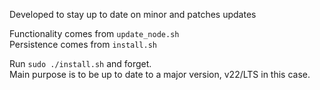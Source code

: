 Developed to stay up to date on minor and patches updates

Functionality comes from `update_node.sh` <br>
Persistence comes from `install.sh` <br>

Run `sudo ./install.sh` and forget. <br>
Main purpose is to be up to date to a major version, v22/LTS in this case. 
